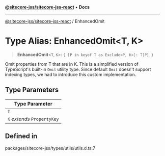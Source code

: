 [**@sitecore-jss/sitecore-jss-react**](../README.md) • **Docs**

***

[@sitecore-jss/sitecore-jss-react](../README.md) / EnhancedOmit

# Type Alias: EnhancedOmit\<T, K\>

> **EnhancedOmit**\<`T`, `K`\>: `{ [P in keyof T as Exclude<P, K>]: T[P] }`

Omit properties from T that are in K. This is a simplified version of TypeScript's built-in `Omit` utility type.
Since default `Omit` doesn't support indexing types, we had to introduce this custom implementation.

## Type Parameters

| Type Parameter |
| ------ |
| `T` |
| `K` *extends* `PropertyKey` |

## Defined in

packages/sitecore-jss/types/utils/utils.d.ts:7
